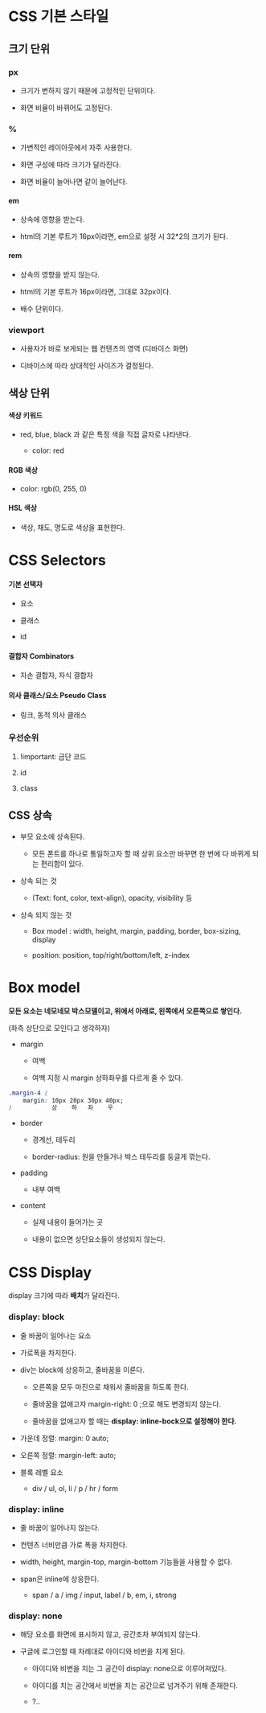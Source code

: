 # CSS 기본 스타일

## 

## 크기 단위

### px

* 크기가 변하지 않기 때문에 고정적인 단위이다.

* 화면 비율이 바뀌어도 고정된다.

### %

* 가변적인 레이아웃에서 자주 사용한다.

* 화면 구성에 따라 크기가 달라진다.

* 화면 비율이 늘어나면 같이 늘어난다.

#### em

* 상속에 영향을 받는다.

* html의 기본 루트가 16px이라면, em으로 설정 시 32*2의 크기가 된다.

#### rem

* 상속의 영향을 받지 않는다.

* html의 기본 루트가 16px이라면, 그대로 32px이다. 

* 배수 단위이다.

### viewport

* 사용자가 바로 보게되는 웹 컨텐츠의 영역 (디바이스 화면)

* 디바이스에 따라 상대적인 사이즈가 결정된다.



## 색상 단위

#### 색상 키워드

* red, blue, black 과 같은 특정 색을 직접 글자로 나타낸다.
  
  * color: red

#### RGB 색상

* color: rgb(0, 255, 0)

#### HSL 색상

* 색상, 채도, 명도로 색상을 표현한다.



# CSS Selectors

#### 기본 선택자

- 요소

- 클래스

- id

#### 결합자 Combinators

* 자손 결합자, 자식 결합자

#### 의사 클래스/요소 Pseudo Class

* 링크, 동적 의사 클래스



### 우선순위

1. !important: 금단 코드

2. id

3. class



## CSS 상속

* 부모 요소에 상속된다.
  
  * 모든 폰트를 하나로 통일하고자 할 때 상위 요소만 바꾸면 한 번에 다 바뀌게 되는 편리함이 있다.

* 상속 되는 것 
  
  * (Text: font, color, text-align), opacity, visibility 등

* 상속 되지 않는 것
  
  * Box model : width, height, margin, padding, border, box-sizing, display 
  
  * position: position, top/right/bottom/left, z-index 

# 

# Box model

**모든 요소는 네모네모 박스모델이고, 위에서 아래로, 왼쪽에서 오른쪽으로 쌓인다.**

(좌측 상단으로 모인다고 생각하자)



* margin 
  
  * 여백
  
  * 여백 지정 시 margin 상하좌우를 다르게 줄 수 있다.

```css
.margin-4 (
    margin: 10px 20px 30px 40px;
)           상    하   좌    우
```

* border
  
  * 경계선, 테두리
  
  * border-radius: 원을 만들거나 박스 테두리를 둥글게 깎는다.

* padding
  
  * 내부 여백

* content
  
  * 실제 내용이 들어가는 곳 
  
  * 내용이 없으면 상단요소들이 생성되지 않는다.





# CSS Display

display 크기에 따라 **배치**가 달라진다.



### display: block

* 줄 바꿈이 일어나는 요소 

* 가로폭을 차지한다.

* div는 block에 상응하고, 줄바꿈을 이룬다.
  
  * 오른쪽을 모두 마진으로 채워서 줄바꿈을 하도록 한다.
  
  * 줄바꿈을 없애고자 margin-right: 0 ;으로 해도 변경되지 않는다.
  
  * 줄바꿈을 없애고자 할 때는 **display: inline-bock으로 설정해야 한다.**

* 가운데 정렬: margin: 0 auto;

* 오른쪽 정렬: margin-left: auto;

* 블록 레벨 요소
  
  * div / ul, ol, li / p / hr / form



### display: inline

* 줄 바꿈이 일어나지 않는다.

* 컨텐츠 너비만큼 가로 폭을 차지한다.

* width, height, margin-top, margin-bottom 기능들을 사용할 수 없다.

* span은 inline에 상응한다.
  
  * span / a / img / input, label / b, em, i, strong



### display: none

* 해당 요소를 화면에 표시하지 않고, 공간조차 부여되지 않는다.

* 구글에 로그인할 때  차례대로 아이디와 비번을 치게 된다. 
  
  * 아이디와 비번을 치는 그 공간이 display: none으로 이루어져있다. 
  
  * 아이디를 치는 공간에서 비번을 치는 공간으로 넘겨주기 위해 존재한다.
  
  * ?.. 

 
